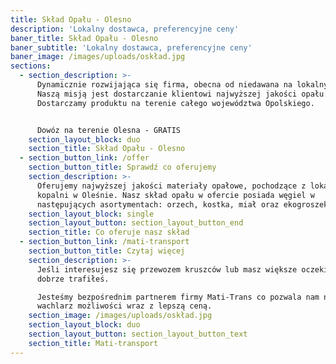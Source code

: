 ```yaml
---
title: Skład Opału - Olesno
description: 'Lokalny dostawca, preferencyjne ceny'
baner_title: Skład Opału - Olesno
baner_subtitle: 'Lokalny dostawca, preferencyjne ceny'
baner_image: /images/uploads/oskład.jpg
sections:
  - section_description: >-
      Dynamicznie rozwijająca się firma, obecna od niedawana na lokalnym rynku.
      Naszą misją jest dostarczanie klientowi najwyższej jakości opału.
      Dostarczamy produktu na terenie całego województwa Opolskiego.


      Dowóz na terenie Olesna - GRATIS
    section_layout_block: duo
    section_title: Skład Opału - Olesno
  - section_button_link: /offer
    section_button_title: Sprawdź co oferujemy
    section_description: >-
      Oferujemy najwyższej jakości materiały opałowe, pochodzące z lokalnej
      kopalni w Oleśnie. Nasz skład opału w ofercie posiada węgiel w
      następujących asortymentach: orzech, kostka, miał oraz ekogroszek.
    section_layout_block: single
    section_layout_button: section_layout_button_end
    section_title: Co oferuje nasz skład
  - section_button_link: /mati-transport
    section_button_title: Czytaj więcej
    section_description: >-
      Jeśli interesujesz się przewozem kruszców lub masz większe oczekiwanie to
      dobrze trafiłeś. 

      Jesteśmy bezpośrednim partnerem firmy Mati-Trans co pozwala nam na szerszy
      wachlarz możliwości wraz z lepszą ceną. 
    section_image: /images/uploads/oskład.jpg
    section_layout_block: duo
    section_layout_button: section_layout_button_text
    section_title: Mati-transport
---
```


